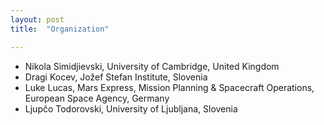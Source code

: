```yaml
---
layout: post
title:  "Organization"

---
```


- Nikola Simidjievski, University of Cambridge, United Kingdom
- Dragi Kocev, Jožef Stefan Institute, Slovenia
- Luke Lucas, Mars Express, Mission Planning & Spacecraft Operations, European Space Agency, Germany
- Ljupčo Todorovski, University of Ljubljana, Slovenia


